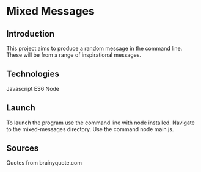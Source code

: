 # Mixed Messages

## Introduction

This project aims to produce a random message in the command line. These will be from a range of inspirational messages.

## Technologies

Javascript ES6
Node

## Launch

To launch the program use the command line with node installed.
Navigate to the mixed-messages directory.
Use the command node main.js.

## Sources

Quotes from brainyquote.com
